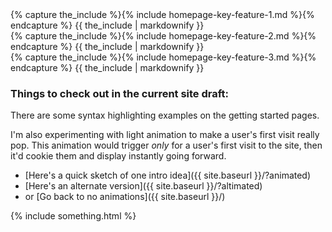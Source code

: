 <!-- This bit has to be html to achieve the 3 column layout -->
<div class="row row-gap-medium">
  <div class="col-sm-4">
    {% capture the_include %}{% include homepage-key-feature-1.md %}{% endcapture %}
    {{ the_include | markdownify }}
  </div>
  <div class="col-sm-4">
    {% capture the_include %}{% include homepage-key-feature-2.md %}{% endcapture %}
    {{ the_include | markdownify }}
  </div>
  <div class="col-sm-4">
    {% capture the_include %}{% include homepage-key-feature-3.md %}{% endcapture %}
    {{ the_include | markdownify }}
  </div>
</div>


### Things to check out in the current site draft:

There are some syntax highlighting examples on the getting started pages.

I'm also experimenting with light animation to make a user's first visit really pop. This animation would trigger *only* for a user's first visit to the site, then it'd cookie them and display instantly going forward.

- [Here's a quick sketch of one intro idea]({{ site.baseurl }}/?animated)
- [Here's an alternate version]({{ site.baseurl }}/?altimated)
- or [Go back to no animations]({{ site.baseurl }}/)

{% include something.html %}


